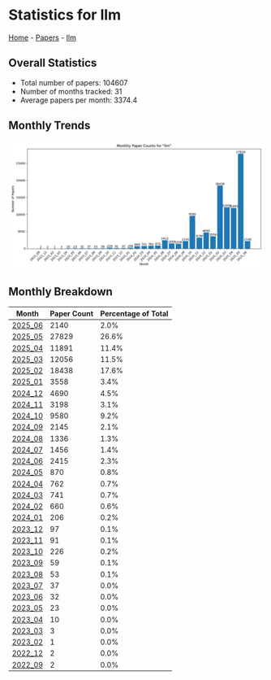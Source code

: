 # Statistics for llm

[Home](https://arxcompass.github.io) - [Papers](https://arxcompass.github.io/papers) - [llm](https://arxcompass.github.io/papers/llm)

## Overall Statistics

- Total number of papers: 104607
- Number of months tracked: 31
- Average papers per month: 3374.4

## Monthly Trends

![Monthly Paper Counts](monthly_stats.png)

## Monthly Breakdown

| Month | Paper Count | Percentage of Total |
| --- | --- | --- |
| [2025_06](./2025_06/papers_1.md) | 2140 | 2.0% |
| [2025_05](./2025_05/papers_1.md) | 27829 | 26.6% |
| [2025_04](./2025_04/papers_1.md) | 11891 | 11.4% |
| [2025_03](./2025_03/papers_1.md) | 12056 | 11.5% |
| [2025_02](./2025_02/papers_1.md) | 18438 | 17.6% |
| [2025_01](./2025_01/papers_1.md) | 3558 | 3.4% |
| [2024_12](./2024_12/papers_1.md) | 4690 | 4.5% |
| [2024_11](./2024_11/papers_1.md) | 3198 | 3.1% |
| [2024_10](./2024_10/papers_1.md) | 9580 | 9.2% |
| [2024_09](./2024_09/papers_1.md) | 2145 | 2.1% |
| [2024_08](./2024_08/papers_1.md) | 1336 | 1.3% |
| [2024_07](./2024_07/papers_1.md) | 1456 | 1.4% |
| [2024_06](./2024_06/papers_1.md) | 2415 | 2.3% |
| [2024_05](./2024_05/papers_1.md) | 870 | 0.8% |
| [2024_04](./2024_04/papers_1.md) | 762 | 0.7% |
| [2024_03](./2024_03/papers_1.md) | 741 | 0.7% |
| [2024_02](./2024_02/papers_1.md) | 660 | 0.6% |
| [2024_01](./2024_01/papers_1.md) | 206 | 0.2% |
| [2023_12](./2023_12/papers_1.md) | 97 | 0.1% |
| [2023_11](./2023_11/papers_1.md) | 91 | 0.1% |
| [2023_10](./2023_10/papers_1.md) | 226 | 0.2% |
| [2023_09](./2023_09/papers_1.md) | 59 | 0.1% |
| [2023_08](./2023_08/papers_1.md) | 53 | 0.1% |
| [2023_07](./2023_07/papers_1.md) | 37 | 0.0% |
| [2023_06](./2023_06/papers_1.md) | 32 | 0.0% |
| [2023_05](./2023_05/papers_1.md) | 23 | 0.0% |
| [2023_04](./2023_04/papers_1.md) | 10 | 0.0% |
| [2023_03](./2023_03/papers_1.md) | 3 | 0.0% |
| [2023_02](./2023_02/papers_1.md) | 1 | 0.0% |
| [2022_12](./2022_12/papers_1.md) | 2 | 0.0% |
| [2022_09](./2022_09/papers_1.md) | 2 | 0.0% |
